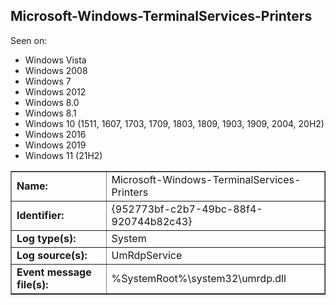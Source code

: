 ## Microsoft-Windows-TerminalServices-Printers

Seen on:
* Windows Vista
* Windows 2008
* Windows 7
* Windows 2012
* Windows 8.0
* Windows 8.1
* Windows 10 (1511, 1607, 1703, 1709, 1803, 1809, 1903, 1909, 2004, 20H2)
* Windows 2016
* Windows 2019
* Windows 11 (21H2)

<table border="1" class="docutils">
  <tbody>
    <tr>
      <td><b>Name:</b></td>
      <td>Microsoft-Windows-TerminalServices-Printers</td>
    </tr>
    <tr>
      <td><b>Identifier:</b></td>
      <td>{952773bf-c2b7-49bc-88f4-920744b82c43}</td>
    </tr>
    <tr>
      <td><b>Log type(s):</b></td>
      <td>System</td>
    </tr>
    <tr>
      <td><b>Log source(s):</b></td>
      <td>UmRdpService</td>
    </tr>
    <tr>
      <td><b>Event message file(s):</b></td>
      <td>%SystemRoot%\system32\umrdp.dll</td>
    </tr>
  </tbody>
</table>

&nbsp;

